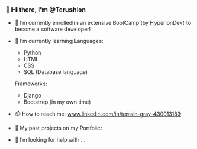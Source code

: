 ### 👋 Hi there, I'm @Terushion
- 🔭 I’m currently enrolled in an extensive BootCamp (by HyperionDev) to become a software developer!

- 🌱 I’m currently learning
  Languages:
    - Python
    - HTML
    - CSS
    - SQL (Database language)

  Frameworks:
    - Django
    - Bootstrap (in my own time)


- 📫 How to reach me: www.linkedin.com/in/terrain-gray-430013189
- 👯 My past projects on my Portfolio:
- 🤔 I’m looking for help with ...


<!--
**Terushion/Terushion** is a ✨ _special_ ✨ repository because its `README.md` (this file) appears on your GitHub profile.

Here are some ideas to get you started:


- 🌱 I’m currently learning ...
- 👯 I’m looking to collaborate on ...
- 🤔 I’m looking for help with ...
- 💬 Ask me about ...
- 📫 How to reach me: ...
- 😄 Pronouns: ...
- ⚡ Fun fact: ...
-->
